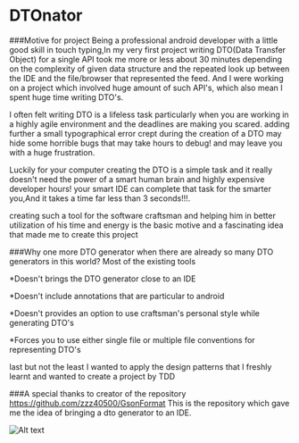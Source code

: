 # DTOnator

###Motive for project
Being a professional android developer with a little  good skill in touch typing,In my very first project writing  DTO(Data Transfer Object) for a single API took me more  or less about  30 minutes depending on  the complexity of given data structure  and the repeated look up  between the IDE and the file/browser that represented the feed. And I were working on a project which involved huge amount of such API's, which also mean I spent huge time writing DTO's.

I often felt writing DTO is  a lifeless task particularly when you are working in a highly agile environment and  the deadlines are making you scared. adding further a small typographical  error crept during the creation of a DTO may hide some horrible bugs that may take hours to debug! and may leave you with a huge frustration.

Luckily for your computer creating the DTO is a simple  task and it really  doesn't need the  power of a smart human brain and highly expensive developer hours! your smart IDE can complete that task for the smarter you,And it takes a time far less than 3 seconds!!!.

creating such a tool for the software craftsman and helping him in better utilization of his time and energy is the basic motive and a fascinating idea that made me to create this project

###Why one more DTO generator when there are already so many  DTO generators in this world?
Most of the existing tools

*Doesn't brings the DTO generator close to an IDE

*Doesn't include annotations that are particular to android

*Doesn't provides an option to use craftsman's personal style while generating DTO's

*Forces you to use either single file or multiple file conventions for representing DTO's

last but not the least I wanted to apply the  design patterns that I freshly learnt and wanted to create a project by TDD

###A special thanks to creator of the repository https://github.com/zzz40500/GsonFormat
This is the repository which gave me the idea of bringing a dto generator to an IDE.

![Alt text](https://github.com/nvinayshetty/DTOnator/blob/master/Screenshot/generate.jpg "Activate on mouse click")

